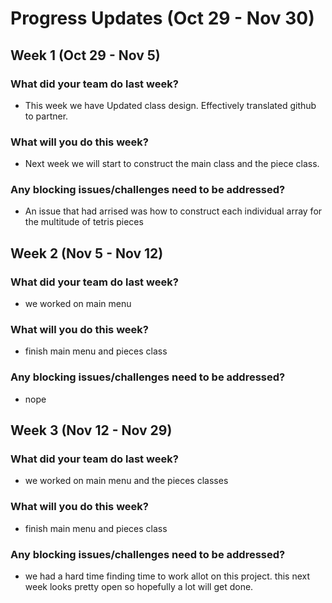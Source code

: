 # Progress Updates (Oct 29 - Nov 30)

## Week 1 (Oct 29 - Nov 5)

### What did your team do last week?
* This week we have Updated class design. Effectively translated github to partner.

### What will you do this week?
* Next week we will start to construct the main class and the piece class.

### Any blocking issues/challenges need to be addressed?
* An issue that had arrised was how to construct each individual array for the multitude of tetris pieces


## Week 2 (Nov 5 - Nov 12)

### What did your team do last week?
* we worked on main menu

### What will you do this week?
* finish main menu and pieces class

### Any blocking issues/challenges need to be addressed?
* nope


## Week 3 (Nov 12 - Nov 29)

### What did your team do last week?
* we worked on main menu and the pieces classes

### What will you do this week?
* finish main menu and pieces class

### Any blocking issues/challenges need to be addressed?
* we had a hard time finding time to work allot on this project. this next week looks pretty open so hopefully a lot will get done.
